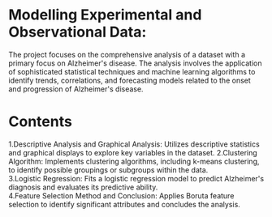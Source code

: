 # Modelling Experimental and Observational Data: 
The project focuses on the comprehensive analysis of a dataset with a primary focus on Alzheimer's disease. 
The analysis involves the application of sophisticated statistical techniques and machine learning algorithms to identify trends, correlations, 
and forecasting models related to the onset and progression of Alzheimer's disease.
# Contents
1.Descriptive Analysis and Graphical Analysis: Utilizes descriptive statistics and graphical displays to explore key variables in the dataset.
2.Clustering Algorithm: Implements clustering algorithms, including k-means clustering, to identify possible groupings or subgroups within the data.                                                                   
3.Logistic Regression: Fits a logistic regression model to predict Alzheimer's diagnosis and evaluates its predictive ability.                                                                                         
4.Feature Selection Method and Conclusion: Applies Boruta feature selection to identify significant attributes and concludes the analysis.

